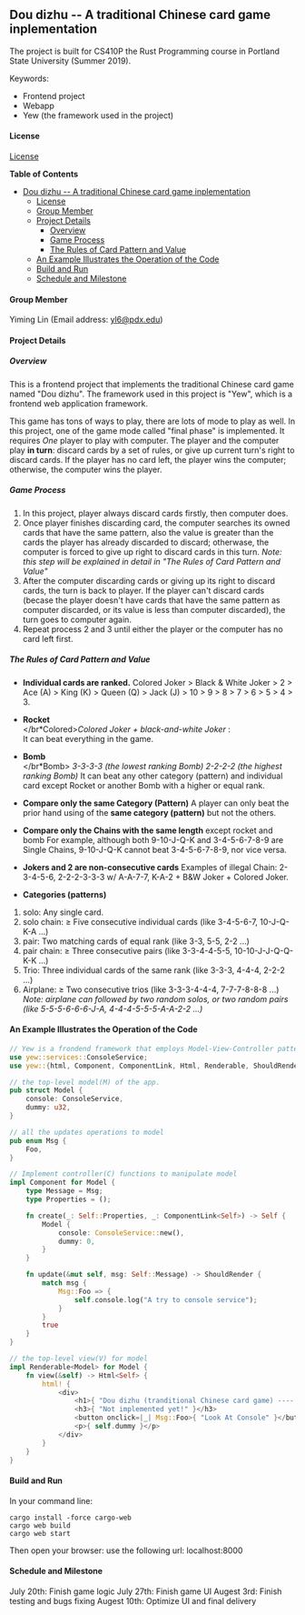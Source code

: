 
## Dou dizhu -- A traditional Chinese card game inplementation

The project is built for CS410P the Rust Programming course in Portland State University (Summer 2019). 

Keywords:
- Frontend project
- Webapp
- Yew (the framework used in the project)

#### License
[License](https://github.com/y1m1ng1in/Dou-dizhu/blob/master/LICENSE)

**Table of Contents**
- [Dou dizhu -- A traditional Chinese card game inplementation](#dou-dizhu----a-traditional-chinese-card-game-inplementation)
    + [License](#license)
    + [Group Member](#group-member)
    + [Project Details](#project-details)
      - [Overview](#overview)
      - [Game Process](#game-process)
      - [The Rules of Card Pattern and Value](#the-rules-of-card-pattern-and-value)
    + [An Example Illustrates the Operation of the Code](#an-example-illustrates-the-operation-of-the-code)
    + [Build and Run](#build-and-run)
    + [Schedule and Milestone](#schedule-and-milestone)

#### Group Member
Yiming Lin (Email address: yl6@pdx.edu)

#### Project Details

##### Overview

This is a frontend project that implements the traditional Chinese card game named "Dou dizhu". The framework used in this project is "Yew", which is a frontend web application framework. 

This game has tons of ways to play, there are lots of mode to play as well. In this project, one of the game mode called "final phase" is implemented.  It requires *One* player to play with computer. The player and the computer play **in turn**: discard cards by a set of rules, or give up current turn's right to discard cards. If the player has no card left, the player wins the computer; otherwise, the computer wins the player. 


##### Game Process

1. In this project, player always discard cards firstly, then computer does. 
2. Once player finishes discarding card, the computer searches its owned cards that have the same pattern, also the value is greater than the cards the player has already discarded to discard; otherwase, the computer is forced to give up right to discard cards in this turn. 
*Note: this step will be explained in detail in "The Rules of Card Pattern and Value"*
3. After the computer discarding cards or giving up its right to discard cards, the turn is back to player. If the player can't discard cards (becase the player doesn't have cards that have the same pattern as computer discarded, or its value is less than computer discarded), the turn goes to computer again. 
4. Repeat process 2 and 3 until either the player or the computer has no card left first. 

##### The Rules of Card Pattern and Value
- **Individual cards are ranked.** Colored Joker > Black & White Joker > 2 > Ace (A) > King (K) > Queen (Q) > Jack (J) > 10 > 9 > 8 > 7 > 6 > 5 > 4 > 3.

- **Rocket** <br></br*Colored>*Colored Joker + black-and-white Joker* : <br></brIt>It can beat everything in the game. 

- **Bomb** <br></br*Bomb> *3-3-3-3 (the lowest ranking Bomb)
2-2-2-2 (the highest ranking Bomb)*
It can beat any other category (pattern) and individual card except Rocket or another Bomb with a higher or equal rank. 

- **Compare only the same Category (Pattern)** 
A player can only beat the prior hand using of the **same category (pattern)** but not the others.

- **Compare only the Chains with the same length** except rocket and bomb
For example, although both 9-10-J-Q-K and 3-4-5-6-7-8-9 are Single Chains, 9-10-J-Q-K cannot beat 3-4-5-6-7-8-9, nor vice versa.

- **Jokers and 2 are non-consecutive cards**
Examples of illegal Chain: 2-3-4-5-6, 2-2-2-3-3-3 w/ A-A-7-7, K-A-2 + B&W Joker + Colored Joker.

- **Categories (patterns)** 
1. solo: Any single card.
2. solo chain: ≥ Five consecutive individual cards (like 3-4-5-6-7, 10-J-Q-K-A ...)
3. pair: Two matching cards of equal rank (like 3-3, 5-5, 2-2 ...)
4. pair chain: ≥ Three consecutive pairs (like 3-3-4-4-5-5, 10-10-J-J-Q-Q-K-K ...)
5. Trio: Three individual cards of the same rank (like 3-3-3, 4-4-4, 2-2-2 ...)
6. Airplane: ≥ Two consecutive trios (like 3-3-3-4-4-4, 7-7-7-8-8-8 ...)
 *Note: airplane can followed by two random solos, or two random pairs (like 5-5-5-6-6-6-J-A, 4-4-4-5-5-5-A-A-2-2 ...)*


#### An Example Illustrates the Operation of the Code

```rust
// Yew is a frondend framework that employs Model-View-Controller pattern (MVC).
use yew::services::ConsoleService;
use yew::{html, Component, ComponentLink, Html, Renderable, ShouldRender};

// the top-level model(M) of the app.
pub struct Model {
    console: ConsoleService,
    dummy: u32,
}

// all the updates operations to model 
pub enum Msg {
    Foo,
}

// Implement controller(C) functions to manipulate model
impl Component for Model {
    type Message = Msg;
    type Properties = ();

    fn create(_: Self::Properties, _: ComponentLink<Self>) -> Self {
        Model {
            console: ConsoleService::new(),
            dummy: 0,
        }
    }

    fn update(&mut self, msg: Self::Message) -> ShouldRender {
        match msg {
            Msg::Foo => {
                self.console.log("A try to console service");
            }
        }
        true
    }
}

// the top-level view(V) for model
impl Renderable<Model> for Model {
    fn view(&self) -> Html<Self> {
        html! {
            <div>
                <h1>{ "Dou dizhu (tranditional Chinese card game) ---- A frontend project in Rust!" }</h1>
                <h3>{ "Not implemented yet!" }</h3>
                <button onclick=|_| Msg::Foo>{ "Look At Console" }</button>
                <p>{ self.dummy }</p>
            </div>
        }
    }
}
```

#### Build and Run

In your command line:
```commandline
cargo install -force cargo-web
cargo web build
cargo web start
```

Then open your browser: use the following url:
localhost:8000

#### Schedule and Milestone
July 20th: Finish game logic
July 27th: Finish game UI
Augest 3rd: Finish testing and bugs fixing
Augest 10th: Optimize UI and final delivery